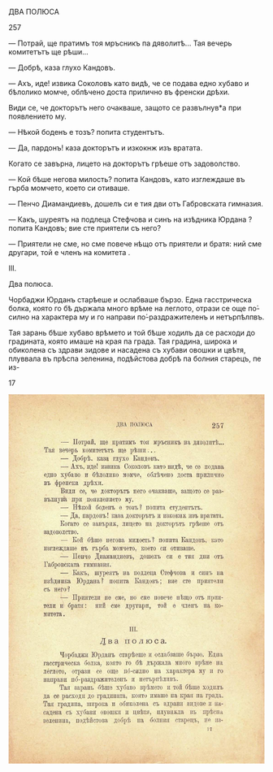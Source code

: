 ﻿ДВА ПОЛЮСА

257

— Потрай, ще пратимъ тоя мръсникъ па дяволитѣ... Тая вечерь комитетътъ ще рѣши...

— Добрѣ, каза глухо Кандовъ.

— Ахъ, иде! извика Соколовъ като видѣ, че се подава едно хубаво и бѣлолико момче, облѣчено доста прилично въ френски дрѣхи.

Види се, че докторътъ него очакваше, защото се развълнув*а при появлението му.

— Нѣкой боденъ е тозъ? попита студентътъ.

— Да, пардонъ! каза докторътъ и изкокнж изъ вратата.

Когато се завърна, лицето на докторътъ грѣеше отъ задоволство.

— Кой бѣше негова милость? попита Кандовъ, като изглеждаше въ гърба момчето, което си отиваше.

— Пенчо Диамандиевъ, дошелъ си е тия дви отъ Габровската гимназия.

— Какъ, шуреятъ на подлеца Стефчова и синъ на изѣдника Юрдана ? попита Кандовъ; вие сте приятели съ него?

— Приятели не сме, но сме повече нѣщо отъ приятели и братя: ний сме другари, той е членъ на комитета .

III.

Два полюса.

Чорбаджи Юрданъ старѣеше и ослабваше бързо. Една гасстрическа болка, която го бѣ държала много врѣме на леглото, отрази се още по́-силно на характера му и го направи по́-раздражителенъ и нетърпѣлпвъ.

Тая зарань бѣше хубаво врѣмето и той бѣше ходилъ да се расходи до градината, която имаше на края па града. Тая градина, широка и обиколена съ здрави зидове и насадена съ хубави овошки и цвѣтя, плуввала въ прѣспа зеленина, подѣйстова добрѣ па болния старецъ, пе из-

17

![original](images/290.jpg)

